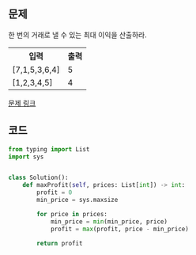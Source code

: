 ## 문제

한 번의 거래로 낼 수 있는 최대 이익을 산출하라.

 <table>
	<th>입력</th>
	<th>출력</th>
	<tr><!-- 첫번째 줄 시작 -->
	    <td>[7,1,5,3,6,4]</td>
	    <td>5</td>
	</tr><!-- 첫번째 줄 끝 -->
	<tr><!-- 두번째 줄 시작 -->
	    <td>[1,2,3,4,5]</td>
	    <td>4</td>
	</tr><!-- 두번째 줄 끝 -->
    </table>

<a href="https://leetcode.com/problems/best-time-to-buy-and-sell-stock-ii/" target="_blank">문제 링크</a>

## 코드

```python
from typing import List
import sys


class Solution():
    def maxProfit(self, prices: List[int]) -> int:
        profit = 0
        min_price = sys.maxsize

        for price in prices:
            min_price = min(min_price, price)
            profit = max(profit, price - min_price)

        return profit
```